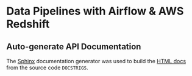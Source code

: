 # Data Pipelines with Airflow & AWS Redshift

## Auto-generate API Documentation

The [Sphinx](https://www.sphinx-doc.org) documentation generator was used to build the [HTML docs](https://htmlpreview.github.io/?https://github.com/rodrigoalvamat/certification-dataeng-airflow/tree/main/docs/build/html/index.html) from the source code ```DOCSTRIGS```.